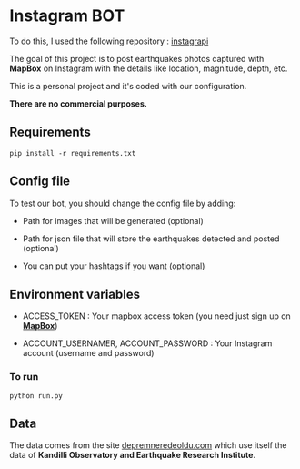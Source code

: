 # Instagram BOT

To do this, I used the following repository : [instagrapi](https://github.com/adw0rd/instagrapi)

The goal of this project is to post earthquakes photos captured with **MapBox** on Instagram with the details like location, magnitude, depth, etc.

This is a personal project and it's coded with our configuration.

**There are no commercial purposes.**

## Requirements

    pip install -r requirements.txt

## Config file

To test our bot, you should change the config file by adding:

- Path for images that will be generated (optional)

- Path for json file that will store the earthquakes detected and posted (optional)

- You can put your hashtags if you want (optional)

## Environment variables

- ACCESS_TOKEN : Your mapbox access token (you need just sign up on **[MapBox](http://mapbox.com)**)

- ACCOUNT_USERNAMER, ACCOUNT_PASSWORD :
Your Instagram account (username and password)

### To run

    python run.py

## Data

The data comes from the site [depremneredeoldu.com](https://depremneredeoldu.com) which use itself the data of **Kandilli Observatory and Earthquake Research Institute**.
